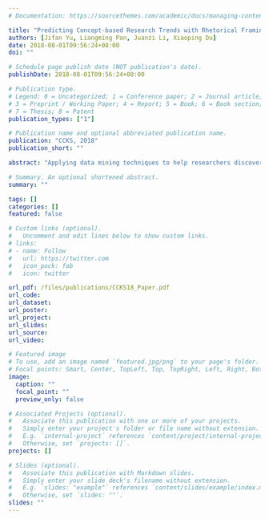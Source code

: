 ```yaml
---
# Documentation: https://sourcethemes.com/academic/docs/managing-content/

title: "Predicting Concept-based Research Trends with Rhetorical Framing"
authors: [Jifan Yu, Liangming Pan, Juanzi Li, Xiaoping Du]
date: 2018-08-01T09:56:24+08:00
doi: ""

# Schedule page publish date (NOT publication's date).
publishDate: 2018-08-01T09:56:24+08:00

# Publication type.
# Legend: 0 = Uncategorized; 1 = Conference paper; 2 = Journal article;
# 3 = Preprint / Working Paper; 4 = Report; 5 = Book; 6 = Book section;
# 7 = Thesis; 8 = Patent
publication_types: ["1"]

# Publication name and optional abbreviated publication name.
publication: "CCKS, 2018"
publication_short: ""

abstract: "Applying data mining techniques to help researchers discover, understand, and predict research trends is a highly beneficial but challenging task. The existing researches mainly use topics extracted from literatures as objects to build predicting model. To get more accurate results, we use concepts instead of topics constructing a model to predict their rise and fall trends, considering the rhetorical characteristics of them. The experimental results based on ACL1965-2017 literature dataset show the clues of the scientific trends can be found in the rhetorical distribution of concepts. After adding the relevant concepts’ information, the predict model’s accuracy rate can be significantly improved, compared to the prior topic-based algorithm. "

# Summary. An optional shortened abstract.
summary: ""

tags: []
categories: []
featured: false

# Custom links (optional).
#   Uncomment and edit lines below to show custom links.
# links:
# - name: Follow
#   url: https://twitter.com
#   icon_pack: fab
#   icon: twitter

url_pdf: /files/publications/CCKS18_Paper.pdf
url_code:
url_dataset:
url_poster:
url_project:
url_slides:
url_source:
url_video:

# Featured image
# To use, add an image named `featured.jpg/png` to your page's folder. 
# Focal points: Smart, Center, TopLeft, Top, TopRight, Left, Right, BottomLeft, Bottom, BottomRight.
image:
  caption: ""
  focal_point: ""
  preview_only: false

# Associated Projects (optional).
#   Associate this publication with one or more of your projects.
#   Simply enter your project's folder or file name without extension.
#   E.g. `internal-project` references `content/project/internal-project/index.md`.
#   Otherwise, set `projects: []`.
projects: []

# Slides (optional).
#   Associate this publication with Markdown slides.
#   Simply enter your slide deck's filename without extension.
#   E.g. `slides: "example"` references `content/slides/example/index.md`.
#   Otherwise, set `slides: ""`.
slides: ""
---
```

